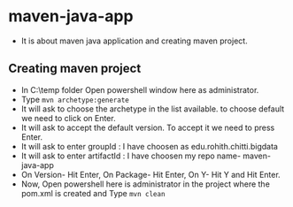 # maven-java-app
- It is about maven java application and creating maven project.

## Creating maven project

- In C:\temp folder Open powershell window here as administrator.
- Type `` mvn archetype:generate `` 
- It will ask to choose the archetype in the list available. to choose default we need to click on Enter.
- It will ask to accept the default version. To accept it we need to press Enter.
- It will ask to enter groupId : I have choosen as edu.rohith.chitti.bigdata
- It will ask to enter artifactId : I have choosen my repo name- maven-java-app
- On Version- Hit Enter, On Package- Hit Enter, On Y- Hit Y and Hit Enter.
- Now, Open powershell here is administrator in the project where the pom.xml is created and Type `` mvn clean ``


